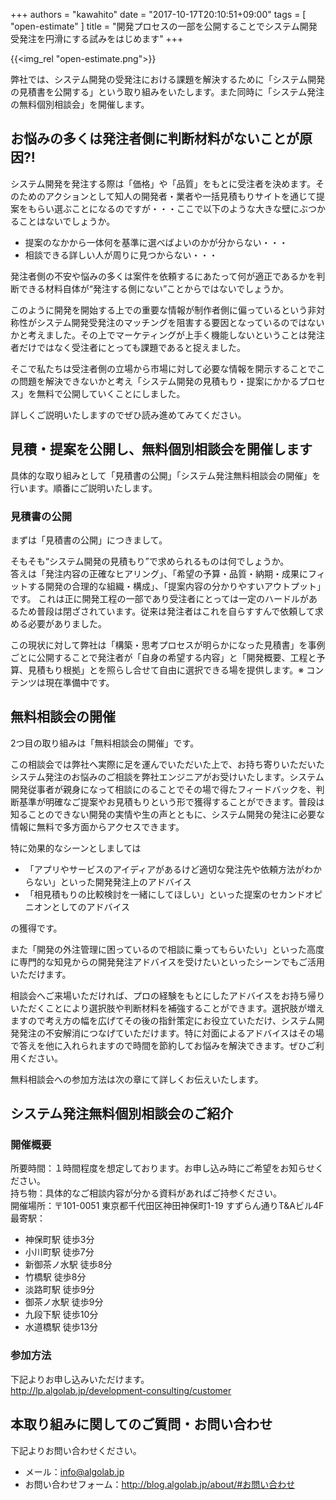 +++
authors = "kawahito"
date = "2017-10-17T20:10:51+09:00"
tags = [
  "open-estimate"
]
title = "開発プロセスの一部を公開することでシステム開発受発注を円滑にする試みをはじめます"
+++

{{<img_rel "open-estimate.png">}}

弊社では、システム開発の受発注における課題を解決するために「システム開発の見積書を公開する」という取り組みをいたします。また同時に「システム発注の無料個別相談会」を開催します。

## お悩みの多くは発注者側に判断材料がないことが原因?!
システム開発を発注する際は「価格」や「品質」をもとに受注者を決めます。そのためのアクションとして知人の開発者・業者や一括見積もりサイトを通じて提案をもらい選ぶことになるのですが・・・ここで以下のような大きな壁にぶつかることはないでしょうか。

* 提案のなかから一体何を基準に選べばよいのかが分からない・・・
* 相談できる詳しい人が周りに見つからない・・・

発注者側の不安や悩みの多くは案件を依頼するにあたって何が適正であるかを判断できる材料自体が“発注する側にない”ことからではないでしょうか。

このように開発を開始する上での重要な情報が制作者側に偏っているという非対称性がシステム開発受発注のマッチングを阻害する要因となっているのではないかと考えました。その上でマーケティングが上手く機能しないということは発注者だけではなく受注者にとっても課題であると捉えました。

そこで私たちは受注者側の立場から市場に対して必要な情報を開示することでこの問題を解決できないかと考え「システム開発の見積もり・提案にかかるプロセス」を無料で公開していくことにしました。

詳しくご説明いたしますのでぜひ読み進めてみてください。

## 見積・提案を公開し、無料個別相談会を開催します
具体的な取り組みとして「見積書の公開」「システム発注無料相談会の開催」を行います。順番にご説明いたします。

### 見積書の公開
まずは「見積書の公開」につきまして。

そもそも“システム開発の見積もり”で求められるものは何でしょうか。  
答えは「発注内容の正確なヒアリング」、「希望の予算・品質・納期・成果にフィットする開発の合理的な組織・構成」、「提案内容の分かりやすいアウトプット」です。 これは正に開発工程の一部であり受注者にとっては一定のハードルがあるため普段は閉ざされています。従来は発注者はこれを自らすすんで依頼して求める必要がありました。

この現状に対して弊社は「構築・思考プロセスが明らかになった見積書」を事例ごとに公開することで発注者が「自身の希望する内容」と「開発概要、工程と予算、見積もり根拠」とを照らし合せて自由に選択できる場を提供します。※ コンテンツは現在準備中です。

## 無料相談会の開催
2つ目の取り組みは「無料相談会の開催」です。

この相談会では弊社へ実際に足を運んでいただいた上で、お持ち寄りいただいたシステム発注のお悩みのご相談を弊社エンジニアがお受けいたします。システム開発従事者が親身になって相談にのることでその場で得たフィードバックを、判断基準が明確なご提案やお見積もりという形で獲得することができます。普段は知ることのできない開発の実情や生の声とともに、システム開発の発注に必要な情報に無料で多方面からアクセスできます。

特に効果的なシーンとしましては

* 「アプリやサービスのアイディアがあるけど適切な発注先や依頼方法がわからない」といった開発発注上のアドバイス
* 「相見積もりの比較検討を一緒にしてほしい」といった提案のセカンドオピニオンとしてのアドバイス

の獲得です。

また「開発の外注管理に困っているので相談に乗ってもらいたい」といった高度に専門的な知見からの開発発注アドバイスを受けたいといったシーンでもご活用いただけます。

相談会へご来場いただければ、プロの経験をもとにしたアドバイスをお持ち帰りいただくことにより選択肢や判断材料を補強することができます。選択肢が増えますので考え方の幅を広げてその後の指針策定にお役立ていただけ、システム開発発注の不安解消につなげていただけます。特に対面によるアドバイスはその場で答えを他に入れられますので時間を節約してお悩みを解決できます。ぜひご利用ください。

無料相談会への参加方法は次の章にて詳しくお伝えいたします。

## システム発注無料個別相談会のご紹介
### 開催概要
所要時間：１時間程度を想定しております。お申し込み時にご希望をお知らせください。  
持ち物：具体的なご相談内容が分かる資料があればご持参ください。  
開催場所：〒101-0051 東京都千代田区神田神保町1-19 すずらん通りT&Aビル4F  
最寄駅：

* 神保町駅 徒歩3分
* 小川町駅 徒歩7分
* 新御茶ノ水駅 徒歩8分
* 竹橋駅 徒歩8分
* 淡路町駅 徒歩9分
* 御茶ノ水駅 徒歩9分
* 九段下駅 徒歩10分
* 水道橋駅 徒歩13分

### 参加方法
下記よりお申し込みいただけます。  
http://lp.algolab.jp/development-consulting/customer

## 本取り組みに関してのご質問・お問い合わせ
下記よりお問い合わせください。

* メール：<a href="mailto:info@algolab.jp">info@algolab.jp</a>
* お問い合わせフォーム：http://blog.algolab.jp/about/#お問い合わせ


